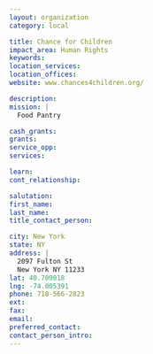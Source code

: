 ```yaml
---
layout: organization
category: local

title: Chance for Children
impact_area: Human Rights
keywords: 
location_services: 
location_offices: 
website: www.chances4children.org/‎

description: 
mission: |
  Food Pantry

cash_grants: 
grants: 
service_opp: 
services: 

learn: 
cont_relationship: 

salutation: 
first_name: 
last_name: 
title_contact_person: 

city: New York
state: NY
address: |
  2097 Fulton St  
  New York NY 11233
lat: 40.709018
lng: -74.005391
phone: 718-566-2823
ext: 
fax: 
email: 
preferred_contact: 
contact_person_intro: 
---
```

